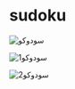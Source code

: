 # sudoku

![سودوکو](https://user-images.githubusercontent.com/80619179/137376187-a7137793-b6a0-4912-aa17-c5cdb1f95423.jpg)

![سودوکو1](https://user-images.githubusercontent.com/80619179/137376243-85c87732-1283-4681-957d-c93ed5ac73fa.jpg)

![سودوکو2](https://user-images.githubusercontent.com/80619179/137376313-74fbba52-6a58-45f9-8a62-b7e82317c5d9.jpg)
